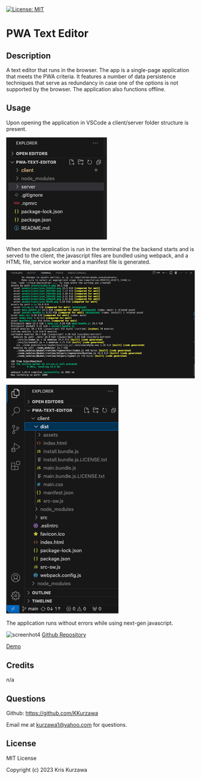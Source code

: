 [![License: MIT](https://img.shields.io/badge/License-MIT-yellow.svg)](https://opensource.org/licenses/MIT)
# PWA Text Editor

## Description

A text editor that runs in the browser. The app is a single-page application that meets the PWA criteria. It features a number of data persistence techniques that serve as redundancy in case one of the options is not supported by the browser. The application also functions offline.

## Usage 

Upon opening the application in VSCode a client/server folder structure is present.

![screenshot1](./client/src/images/screenshots/screenshot1.png)

When the text application is run in the terminal the the backend starts and is served to the client, the javascript files are bundled using webpack, and a HTML file, service worker and a manifest file is generated. 

![screenshot2](./client/src/images/screenshots/Screenshot2.png)

![screenshot3](./client/src/images/screenshots/Screenshot3.png)

The application runs without errors while using next-gen javascript.

![screenhot4]()
[Github Repository](https://github.com/KKurzawa/PWA-Text-Editor)

[Demo](https://peaceful-ridge-09824-adb7633d5ee0.herokuapp.com/)



## Credits

n/a

## Questions

Github: https://github.com/KKurzawa

Email me at kurzawa1@yahoo.com for questions.

## License

MIT License

Copyright (c) 2023 Kris Kurzawa

